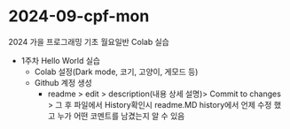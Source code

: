# 2024-09-cpf-mon
2024 가을 프로그래밍 기초 월요일반 Colab 실습

* 1주차 Hello World 실습
  - Colab 설정(Dark mode, 코기, 고양이, 게모드 등)
  - Github 계정 생성
    - readme > edit > description(내용 상세 설명)> Commit to changes > 그 후 파일에서 History확인시 readme.MD history에서 언제 수정       했고 누가 어떤 코멘트를 남겼는지 알 수 있음
